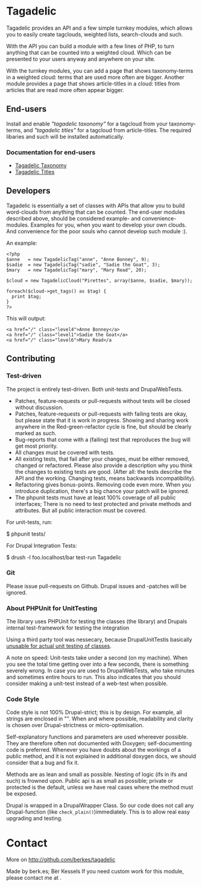 # Tagadelic #
Tagadelic provides an API and a few simple turnkey modules, which allows you to easily create tagclouds, weighted lists, search-clouds and such.

With the API you can build a module with a few lines of PHP, to turn anything that can be counted into a weighted cloud. Which can be presented to your users anyway and anywhere on your site.

With the turnkey modules, you can add a page that shows taxonomy-terms in a weighted cloud: terms that are used more often are bigger. Another module provides a page that shows article-titles in a cloud: titles from articles that are read more often appear bigger.

## End-users ##
Install and enable _"tagadelic taxonomy"_ for a tagcloud from your
taxonomy-terms, and _"tagadelic titles"_ for a tagcloud from
article-titles. The required libaries and such will be installed
automatically.

### Documentation for end-users ###

* [Tagadelic Taxonomy](https://github.com/berkes/tagadelic/wiki/Tagadelic-Taxonomy)
* [Tagadelic Titles](https://github.com/berkes/tagadelic/wiki/Tagadelic-Titles)

## Developers ##

Tagadelic is essentially a set of classes with APIs that allow you to
build word-clouds from anything that can be counted. The end-user
modules described above, should be considered example- and
convenience-modules. Examples for you, when you want to develop your own
clouds. And convenience for the poor souls who cannot develop such
module :).

An example:

    <?php
    $anne   = new TagadelicTag("anne", "Anne Bonney", 9);
    $sadie  = new TagadelicTag("sadie", "Sadie the Goat", 3);
    $mary   = new TagadelicTag("mary", "Mary Read", 20);

    $cloud = new TagadelicCloud("Pirettes", array($anne, $sadie, $mary));

    foreach($cloud->get_tags() as $tag) {
      print $tag;
    }
    ?>

This will output:

    <a href="/" class="level4">Anne Bonney</a>
    <a href="/" class="level1">Sadie the Goat</a>
    <a href="/" class="level6">Mary Read</a

## Contributing ##

### Test-driven ###
The project is entirely test-driven. Both unit-tests and DrupalWebTests.

* Patches, feature-requests or pull-requests without tests will be closed without discussion.
* Patches, feature-requests or pull-requests with failing tests are okay, but please state that it is work in progress. Showing and sharing work anywhere in the Red-green-refactor cycle is fine, but should be clearly marked as such.
* Bug-reports that come with a (failing) test that reproduces the bug will get most priority.
* All changes must be covered with tests.
* All existing tests, that fail after your changes, must be either removed, changed or refactored. Please also provide a description why you think the changes to existing tests are good. (After all: the tests describe the API and the working. Changing tests, means backwards incompatibility).
* Refactoring gives bonus-points. Removing code even more. When you introduce duplication, there's a big chance your patch will be ignored.
* The phpunit tests must have at least 100% coverage of all public interfaces; There is no need to test protected and private methods and attributes. But all public interaction must be covered.

For unit-tests, run:

   $ phpunit tests/

For Drupal Integration Tests:

   $ drush -l foo.localhost/bar test-run Tagadelic

### Git ###

Please issue pull-requests on Github. Drupal issues and -patches will be
ignored.

### About PHPUnit for UnitTesting ###
The library uses PHPUnit for testing the classes (the library) and
Drupals internal test-framework for testing the integration 

Using a third party tool was nessecary, because DrupalUnitTestis basically
[unusable for actual unit testing of classes](http://stackoverflow.com/a/6046100/73673).

A note on speed: Unit-tests take under a second (on my machine). When you
see the total time getting over into a few seconds, there is something
severely wrong. In case you are used to DrupalWebTests, who take minutes
and sometimes entire hours to run. This also indicates that you should
consider making a unit-test instead of a web-test when possible.

### Code Style ###
Code style is not 100% Drupal-strict; this is by design. For example,
all strings are enclosed in "".  When and where possible, readability 
and clarity is chosen over Drupal-strictness or micro-optimisation.

Self-explanatory functions and parameters are used whereever possible.
They are therefore often not documented with Doxygen; self-documenting code is
preferred. Whenever you have doubts about the workings of a public method,
and it is not explained in additional doxygen docs, we should consider
that a bug and fix it.

Methods are as lean and small as possible. Nesting of logic (ifs in ifs
and such) is frowned upon. Public api is as small as possible; private
or protected is the default, unless we have real cases where the method
must be exposed.

Drupal is wrapped in a DrupalWrapper Class. So our code does not call
any Drupal-function (like `check_plain()`)immediately. This is to allow
real easy upgrading and testing.

# Contact #
More on http://github.com/berkes/tagadelic

Made by berk.es; Bèr Kessels
If you need custom work for this module, please contact me at <ber at
webschuur dot com>.
